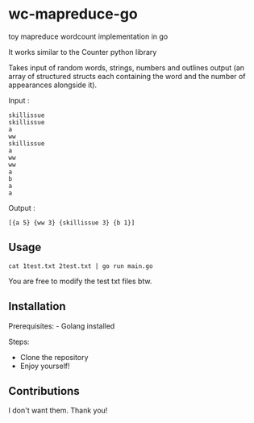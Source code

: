 # wc-mapreduce-go

toy mapreduce wordcount implementation in go

It works similar to the Counter python library

Takes input of random words, strings, numbers and outlines output (an array of structured structs each containing the word and the number of appearances alongside it).

Input : 
```
skillissue
skillissue
a
ww
skillissue
a
ww
ww
a
b
a
a
```


Output :
```
[{a 5} {ww 3} {skillissue 3} {b 1}]
```

## Usage

```
cat 1test.txt 2test.txt | go run main.go
```

You are free to modify the test txt files btw.

## Installation

Prerequisites:
    - Golang installed

Steps:
- Clone the repository
- Enjoy yourself!

## Contributions

I don't want them. Thank you!
